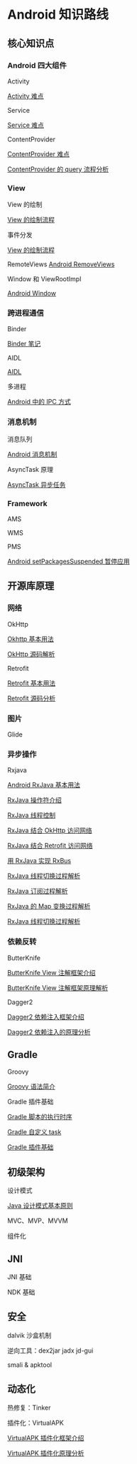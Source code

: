 # Android 知识路线

## 核心知识点

### Android 四大组件
Activity

[Activity 难点](https://blog.csdn.net/caoshen2014/article/details/99774856)

Service

[Service 难点](https://blog.csdn.net/caoshen2014/article/details/99774909)

ContentProvider

[ContentProvider 难点](https://blog.csdn.net/caoshen2014/article/details/99774994)

[ContentProvider 的 query 流程分析](https://blog.csdn.net/caoshen2014/article/details/100718356)

### View
View 的绘制

[View 的绘制流程](https://blog.csdn.net/caoshen2014/article/details/99774749)

事件分发

[View 的绘制流程](https://blog.csdn.net/caoshen2014/article/details/99774628)

RemoteViews
[Android RemoveViews](https://blog.csdn.net/caoshen2014/article/details/99775098)

Window 和 ViewRootImpl

[Android Window](https://blog.csdn.net/caoshen2014/article/details/99775159)

### 跨进程通信
Binder

[Binder 笔记](https://blog.csdn.net/caoshen2014/article/details/99710327)

AIDL

[AIDL](https://blog.csdn.net/caoshen2014/article/details/99710365)

多进程

[Android 中的 IPC 方式](https://blog.csdn.net/caoshen2014/article/details/99710355)

### 消息机制
消息队列 

[Android 消息机制](https://blog.csdn.net/caoshen2014/article/details/99774788)

AsyncTask 原理

[AsyncTask 异步任务](https://blog.csdn.net/caoshen2014/article/details/99782462)

### Framework
AMS

WMS

PMS

[Android setPackagesSuspended 暂停应用](https://blog.csdn.net/caoshen2014/article/details/100753666)

## 开源库原理

### 网络
OkHttp

[Okhttp 基本用法](https://blog.csdn.net/caoshen2014/article/details/99782656)

[OkHttp 源码解析](https://blog.csdn.net/caoshen2014/article/details/99782712)

Retrofit

[Retrofit 基本用法](https://blog.csdn.net/caoshen2014/article/details/99782769)

[Retrofit 源码分析](https://blog.csdn.net/caoshen2014/article/details/99782825)

### 图片
Glide

### 异步操作
Rxjava

[Android RxJava 基本用法](https://blog.csdn.net/caoshen2014/article/details/99782892)

[RxJava 操作符介绍](https://blog.csdn.net/caoshen2014/article/details/100088147)

[RxJava 线程控制](https://blog.csdn.net/caoshen2014/article/details/100111136)

[RxJava 结合 OkHttp 访问网络](https://blog.csdn.net/caoshen2014/article/details/100129281)

[RxJava 结合 Retrofit 访问网络](https://blog.csdn.net/caoshen2014/article/details/100181182)

[用 RxJava 实现 RxBus](https://blog.csdn.net/caoshen2014/article/details/100188837)

[RxJava 线程切换过程解析](https://blog.csdn.net/caoshen2014/article/details/100603080)

[RxJava 订阅过程解析](https://blog.csdn.net/caoshen2014/article/details/100436237)

[RxJava 的 Map 变换过程解析](https://blog.csdn.net/caoshen2014/article/details/100548442)

[RxJava 线程切换过程解析](https://blog.csdn.net/caoshen2014/article/details/100603080)

### 依赖反转
ButterKnife

[ButterKnife View 注解框架介绍](https://blog.csdn.net/caoshen2014/article/details/100831887)

[ButterKnife View 注解框架原理解析](https://blog.csdn.net/caoshen2014/article/details/100852352)

Dagger2

[Dagger2 依赖注入框架介绍](https://blog.csdn.net/caoshen2014/article/details/101002939)

[Dagger2 依赖注入的原理分析](https://blog.csdn.net/caoshen2014/article/details/101042600)

## Gradle

Groovy

[Groovy 语法简介](https://blog.csdn.net/caoshen2014/article/details/102426429)

Gradle 插件基础

[Gradle 脚本的执行时序](https://blog.csdn.net/caoshen2014/article/details/102493114)

[Gradle 自定义 task](https://blog.csdn.net/caoshen2014/article/details/102512720)

[Gradle 插件基础](https://blog.csdn.net/caoshen2014/article/details/102528973)

## 初级架构

设计模式

[Java 设计模式基本原则](https://blog.csdn.net/caoshen2014/article/details/102596842)

MVC、MVP、MVVM

组件化

## JNI

JNI 基础

NDK 基础


## 安全

dalvik 沙盒机制

逆向工具：dex2jar jadx jd-gui

smali & apktool


## 动态化

热修复：Tinker

插件化：VirtualAPK

[VirtualAPK 插件化框架介绍](https://blog.csdn.net/caoshen2014/article/details/101108723)

[VirtualAPK 插件化原理分析](https://blog.csdn.net/caoshen2014/article/details/101401674)


